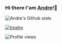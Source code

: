 ### Hi there I'am [Andre](https://github.com/LiuAndre)!👋

![Andre's Github stats](https://github-readme-stats.vercel.app/api?username=liuandre&count_private=true&show_icons=true)

[![trophy](https://github-profile-trophy.vercel.app/?username=LiuAndre)](https://github.com/ryo-ma/github-profile-trophy)

![Profile views](https://gpvc.arturio.dev/LiuAndre)  
